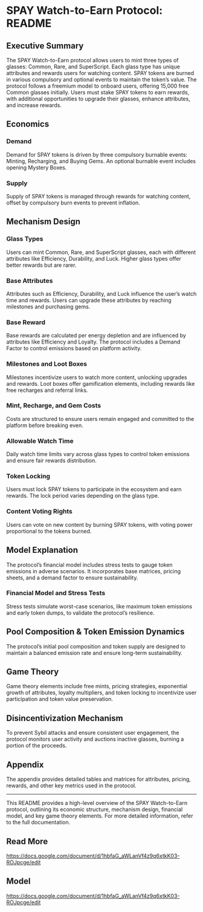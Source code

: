 # SPAY Watch-to-Earn Protocol: README

## **Executive Summary**
The SPAY Watch-to-Earn protocol allows users to mint three types of glasses: Common, Rare, and SuperScript. Each glass type has unique attributes and rewards users for watching content. SPAY tokens are burned in various compulsory and optional events to maintain the token’s value. The protocol follows a freemium model to onboard users, offering 15,000 free Common glasses initially. Users must stake SPAY tokens to earn rewards, with additional opportunities to upgrade their glasses, enhance attributes, and increase rewards.

## **Economics**
### **Demand**
Demand for SPAY tokens is driven by three compulsory burnable events: Minting, Recharging, and Buying Gems. An optional burnable event includes opening Mystery Boxes.

### **Supply**
Supply of SPAY tokens is managed through rewards for watching content, offset by compulsory burn events to prevent inflation.

## **Mechanism Design**
### **Glass Types**
Users can mint Common, Rare, and SuperScript glasses, each with different attributes like Efficiency, Durability, and Luck. Higher glass types offer better rewards but are rarer.

### **Base Attributes**
Attributes such as Efficiency, Durability, and Luck influence the user’s watch time and rewards. Users can upgrade these attributes by reaching milestones and purchasing gems.

### **Base Reward**
Base rewards are calculated per energy depletion and are influenced by attributes like Efficiency and Loyalty. The protocol includes a Demand Factor to control emissions based on platform activity.

### **Milestones and Loot Boxes**
Milestones incentivize users to watch more content, unlocking upgrades and rewards. Loot boxes offer gamification elements, including rewards like free recharges and referral links.

### **Mint, Recharge, and Gem Costs**
Costs are structured to ensure users remain engaged and committed to the platform before breaking even.

### **Allowable Watch Time**
Daily watch time limits vary across glass types to control token emissions and ensure fair rewards distribution.

### **Token Locking**
Users must lock SPAY tokens to participate in the ecosystem and earn rewards. The lock period varies depending on the glass type.

### **Content Voting Rights**
Users can vote on new content by burning SPAY tokens, with voting power proportional to the tokens burned.

## **Model Explanation**
The protocol’s financial model includes stress tests to gauge token emissions in adverse scenarios. It incorporates base matrices, pricing sheets, and a demand factor to ensure sustainability.

### **Financial Model and Stress Tests**
Stress tests simulate worst-case scenarios, like maximum token emissions and early token dumps, to validate the protocol’s resilience.

## **Pool Composition & Token Emission Dynamics**
The protocol’s initial pool composition and token supply are designed to maintain a balanced emission rate and ensure long-term sustainability.

## **Game Theory**
Game theory elements include free mints, pricing strategies, exponential growth of attributes, loyalty multipliers, and token locking to incentivize user participation and token value preservation.

## **Disincentivization Mechanism**
To prevent Sybil attacks and ensure consistent user engagement, the protocol monitors user activity and auctions inactive glasses, burning a portion of the proceeds.

## **Appendix**
The appendix provides detailed tables and matrices for attributes, pricing, rewards, and other key metrics used in the protocol.

---

This README provides a high-level overview of the SPAY Watch-to-Earn protocol, outlining its economic structure, mechanism design, financial model, and key game theory elements. For more detailed information, refer to the full documentation.

## **Read More**
https://docs.google.com/document/d/1hbfaG_aWLanVf4z9q6xtkK03-ROJpcge/edit

## **Model**
https://docs.google.com/document/d/1hbfaG_aWLanVf4z9q6xtkK03-ROJpcge/edit

